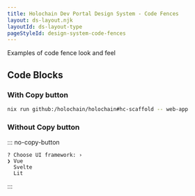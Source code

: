 ```yaml
---
title: Holochain Dev Portal Design System - Code Fences 
layout: ds-layout.njk
layoutId: ds-layout-type
pageStyleId: design-system-code-fences
---
```


Examples of code fence look and feel

<div class="code-blocks">

## Code Blocks

### With Copy button

```bash
nix run github:/holochain/holochain#hc-scaffold -- web-app
```

### Without Copy button
::: no-copy-button
```text 
? Choose UI framework: ›
❯ Vue
  Svelte
  Lit
```
:::

</div>
